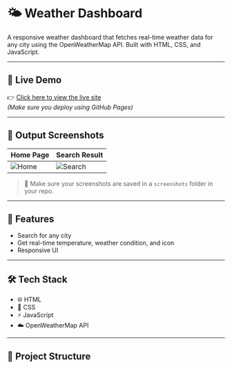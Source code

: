 # 🌤️ Weather Dashboard

A responsive weather dashboard that fetches real-time weather data for any city using the OpenWeatherMap API. Built with HTML, CSS, and JavaScript.

---

## 🔗 Live Demo

👉 [Click here to view the live site](https://dinesh15-hub.github.io/weather-dashboard/)  
*(Make sure you deploy using GitHub Pages)*

---

## 📸 Output Screenshots

| Home Page | Search Result |
|-----------|----------------|
| ![Home](screenshots/home.png) | ![Search](screenshots/search.png) |

> 📂 Make sure your screenshots are saved in a `screenshots` folder in your repo.

---

## 🚀 Features

- Search for any city
- Get real-time temperature, weather condition, and icon
- Responsive UI

---

## 🛠️ Tech Stack

- 🌐 HTML
- 🎨 CSS
- ⚡ JavaScript
- ☁️ OpenWeatherMap API

---

## 📂 Project Structure

